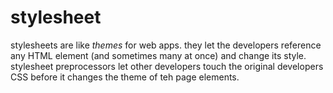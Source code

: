 stylesheet
==========

stylesheets are like _themes_ for web apps. they let the developers reference
any HTML element (and sometimes many at once) and change its style.
stylesheet preprocessors let other developers touch the original developers CSS
before it changes the theme of teh page elements.
